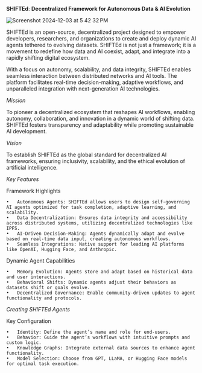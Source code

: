**SHIFTEd**: **Decentralized Framework for Autonomous Data & AI Evolution**

![Screenshot 2024-12-03 at 5 42 32 PM](https://github.com/user-attachments/assets/e18ce36e-9d24-4f44-bd89-343639f8b793)

SHIFTEd is an open-source, decentralized project designed to empower developers, researchers, and organizations to create and deploy dynamic AI agents tethered to evolving datasets. SHIFTEd is not just a framework; it is a movement to redefine how data and AI coexist, adapt, and integrate into a rapidly shifting digital ecosystem.

With a focus on autonomy, scalability, and data integrity, SHIFTEd enables seamless interaction between distributed networks and AI tools. The platform facilitates real-time decision-making, adaptive workflows, and unparalleled integration with next-generation AI technologies.

_Mission_

To pioneer a decentralized ecosystem that reshapes AI workflows, enabling autonomy, collaboration, and innovation in a dynamic world of shifting data. SHIFTEd fosters transparency and adaptability while promoting sustainable AI development.

_Vision_

To establish SHIFTEd as the global standard for decentralized AI frameworks, ensuring inclusivity, scalability, and the ethical evolution of artificial intelligence.

_Key Features_

Framework Highlights

	•	Autonomous Agents: SHIFTEd allows users to design self-governing AI agents optimized for task completion, adaptive learning, and scalability.
	•	Data Decentralization: Ensures data integrity and accessibility across distributed systems, utilizing decentralized technologies like IPFS.
	•	AI-Driven Decision-Making: Agents dynamically adapt and evolve based on real-time data input, creating autonomous workflows.
	•	Seamless Integrations: Native support for leading AI platforms like OpenAI, Hugging Face, and Anthropic.

Dynamic Agent Capabilities

	•	Memory Evolution: Agents store and adapt based on historical data and user interactions.
	•	Behavioral Shifts: Dynamic agents adjust their behaviors as datasets shift or goals evolve.
	•	Decentralized Governance: Enable community-driven updates to agent functionality and protocols.

_Creating SHIFTEd Agents_

Key Configuration

	•	Identity: Define the agent’s name and role for end-users.
	•	Behavior: Guide the agent’s workflows with intuitive prompts and custom logic.
	•	Knowledge Graphs: Integrate external data sources to enhance agent functionality.
	•	Model Selection: Choose from GPT, LLaMA, or Hugging Face models for optimal task execution.
